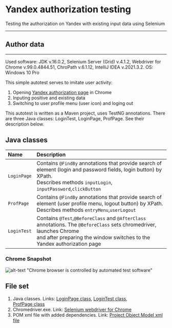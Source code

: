 # Yandex authorization testing

Testing the authorization on Yandex with existing input data using Selenium 
___
## Author data 
___
Used software: JDK v.16.0.2, Selenium Server (Grid) v.4.1.2, Webdriver for Chrome v.99.0.4844.51, ChroPath v.6.1.12,
IntelliJ IDEA v.2021.3.2. OS: Windows 10 Pro

This simple autotest serves to imitate user activity: 
1. Opening [Yandex authorization page](https://passport.yandex.ru/auth) in Chrome 
2. Inputing positive and existing data
3. Switching to user profile menu (user icon) and loging out

This autotest is written as a Maven project, uses TestNG annotations. 
There are three Java classes: LoginTest, LoginPage, ProfPage. See their description below.

## Java classes

| Name        | Description                                                                                                                                                                                        |
|:------------|:---------------------------------------------------------------------------------------------------------------------------------------------------------------------------------------------------|
| `LoginPage` | Contains `@FindBy` annotations that provide search of element (login and password fields, login button) by XPath.<br/> Describes methods `inputLogin`, `inputPassword`,`clickButton`               |
| `ProfPage`  | Contains `@FindBy` annotations that provide search of element (user profile menu, logout button) by XPath.<br/>Describes methods `entryMenu`,`userLogout`                                          |
| `LoginTest` | Contains `@Test`,`@BeforeClass` and `@AfterClass` annotations. The `@BeforeClass` sets chromedriver, launches Chrome <br/>and after preparing the window switches to the Yandex authorization page |

### Chrome Snapshot
![alt-text](https://github.com/egkulikova/YandexLogTest/blob/6ea6576710da521a53a4df122d8991f9d7da2f8f/snap.png) "Сhrome browser is controlled by automated test software"


## File set
1. Java classes. Links: [LoginPage class](https://github.com/egkulikova/YandexLogTest/blob/6ea6576710da521a53a4df122d8991f9d7da2f8f/src/test/java/LoginPage.java), [LoginTest class](https://github.com/egkulikova/YandexLogTest/blob/6ea6576710da521a53a4df122d8991f9d7da2f8f/src/test/java/LoginTest.java),<br/> [ProfPage class](https://github.com/egkulikova/YandexLogTest/blob/6ea6576710da521a53a4df122d8991f9d7da2f8f/src/test/java/ProfPage.java)
2. Chromedriver.exe. Link: [Selenium webdriver for Chrome](https://github.com/egkulikova/YandexLogTest/blob/6ea6576710da521a53a4df122d8991f9d7da2f8f/chromedriver.exe)
3. POM xml file with added dependencies. Link: [Project Object Model xml file](https://github.com/egkulikova/YandexLogTest/blob/6ea6576710da521a53a4df122d8991f9d7da2f8f/pom.xml)
